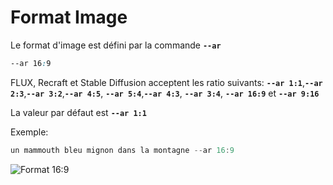 # Format Image

Le format d'image est défini par la commande **`--ar`**

```css
--ar 16:9
```

FLUX, Recraft et Stable Diffusion acceptent les ratio suivants: **`--ar 1:1`**,**`--ar 2:3`**,**`--ar 3:2`**,**`--ar 4:5`**,
**`--ar 5:4`**,**`--ar 4:3`**, **`--ar 3:4`**, **`--ar 16:9`** et **`--ar 9:16`**


La valeur par défaut est **`--ar 1:1`**


Exemple:

```jsx
un mammouth bleu mignon dans la montagne --ar 16:9
```

![Format 16:9](/docs/aspect-ratio/blue_mammoth_FLUX.png)